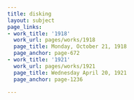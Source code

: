 ```yaml
---
title: disking
layout: subject
page_links:
- work_title: '1918'
  work_url: pages/works/1918
  page_title: Monday, October 21, 1918
  page_anchor: page-672
- work_title: '1921'
  work_url: pages/works/1921
  page_title: Wednesday April 20, 1921
  page_anchor: page-1236

---
```

